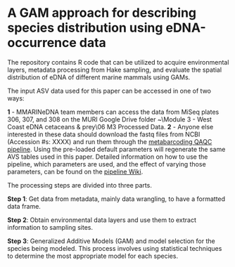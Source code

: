 # A GAM approach for describing species distribution using eDNA-occurrence data

The repository contains R code that can be utilized to acquire environmental layers, metadata processing from Hake sampling, and evaluate the spatial distribution of eDNA of different marine mammals using GAMs. 

The input ASV data used for this paper can be accessed in one of two ways:

**1** - MMARINeDNA team members can access the data from MiSeq plates 306, 307, and 308 on the MURI Google Drive folder ~\Module 3 - West Coast eDNA cetaceans & prey\06 M3 Processed Data.
**2** - Anyone else interested in these data should download the fastq files from NCBI (Accession #s: XXXX) and run them through the [metabarcoding QAQC pipeline](https://github.com/MMARINeDNA/metabarcoding_QAQC_pipeline). Using the pre-loaded default parameters will regenerate the same AVS tables used in this paper. Detailed information on how to use the pipeline, which parameters are used, and the effect of varying those parameters, can be found on the [pipeline Wiki](https://github.com/MMARINeDNA/metabarcoding_QAQC_pipeline/wiki).

The processing steps are divided into three parts.

**Step 1**: Get data from metadata, mainly data wrangling, to have a formatted data frame.

**Step 2**: Obtain environmental data layers and use them to extract information to sampling sites.

**Step 3**: Generalized Additive Models (GAM) and model selection for the species being modeled. This process involves using statistical techniques to determine the most appropriate model for each species.

